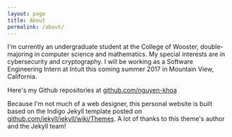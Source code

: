 ```yaml
---
layout: page
title: About
permalink: /about/
---
```


I'm currently an undergraduate student at the College of Wooster, double-majoring in computer science and mathematics. My special interests are in cybersecurity and cryptography. I will be working as a Software Engineering Intern at Intuit this coming summer 2017 in Mountain View, California.

Here's my Github repositories at [github.com/nguyen-khoa](https://github.com/nguyen-khoa/)

Because I'm not much of a web designer, this personal website is built based on the Indigo Jekyll template posted on [github.com/jekyll/jekyll/wiki/Themes](https://github.com/jekyll/jekyll/wiki/Themes). A lot of thanks to this theme's author and the Jekyll team!
